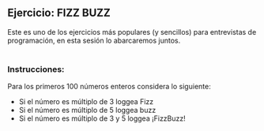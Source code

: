 ## Ejercicio: FIZZ BUZZ
Este es uno de los ejercicios más populares (y sencillos) para entrevistas de programación, en esta sesión lo abarcaremos juntos.
<br>
<br>
### Instrucciones:
Para los primeros 100 números enteros considera lo siguiente:
* Si el número es múltiplo de 3 loggea Fizz
* Si el número es múltiplo de 5 loggea buzz
* Si el número es múltiplo de 3 y 5 loggea ¡FizzBuzz!
